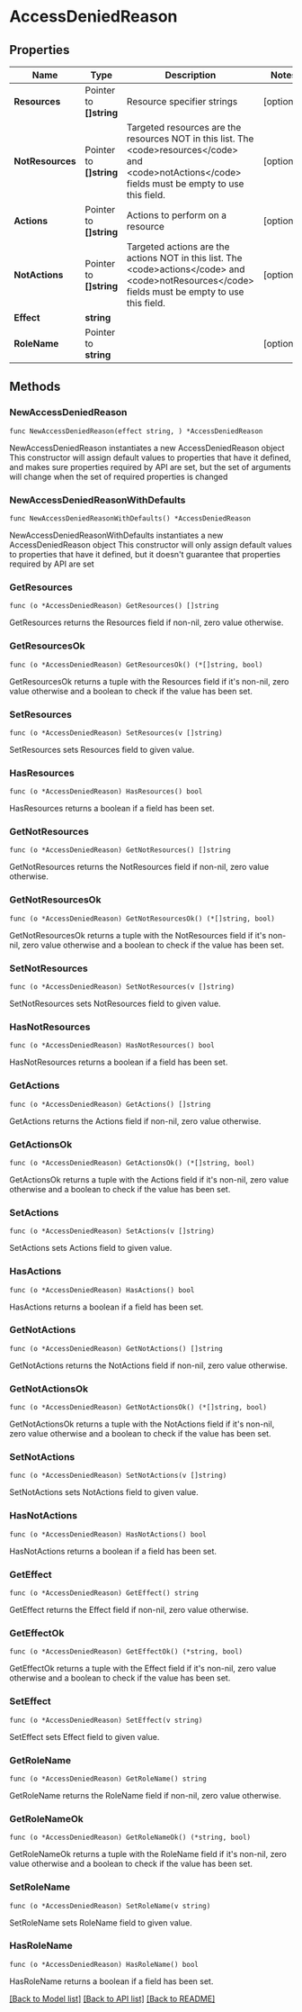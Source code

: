 # AccessDeniedReason

## Properties

Name | Type | Description | Notes
------------ | ------------- | ------------- | -------------
**Resources** | Pointer to **[]string** | Resource specifier strings | [optional] 
**NotResources** | Pointer to **[]string** | Targeted resources are the resources NOT in this list. The &lt;code&gt;resources&lt;/code&gt; and &lt;code&gt;notActions&lt;/code&gt; fields must be empty to use this field. | [optional] 
**Actions** | Pointer to **[]string** | Actions to perform on a resource | [optional] 
**NotActions** | Pointer to **[]string** | Targeted actions are the actions NOT in this list. The &lt;code&gt;actions&lt;/code&gt; and &lt;code&gt;notResources&lt;/code&gt; fields must be empty to use this field. | [optional] 
**Effect** | **string** |  | 
**RoleName** | Pointer to **string** |  | [optional] 

## Methods

### NewAccessDeniedReason

`func NewAccessDeniedReason(effect string, ) *AccessDeniedReason`

NewAccessDeniedReason instantiates a new AccessDeniedReason object
This constructor will assign default values to properties that have it defined,
and makes sure properties required by API are set, but the set of arguments
will change when the set of required properties is changed

### NewAccessDeniedReasonWithDefaults

`func NewAccessDeniedReasonWithDefaults() *AccessDeniedReason`

NewAccessDeniedReasonWithDefaults instantiates a new AccessDeniedReason object
This constructor will only assign default values to properties that have it defined,
but it doesn't guarantee that properties required by API are set

### GetResources

`func (o *AccessDeniedReason) GetResources() []string`

GetResources returns the Resources field if non-nil, zero value otherwise.

### GetResourcesOk

`func (o *AccessDeniedReason) GetResourcesOk() (*[]string, bool)`

GetResourcesOk returns a tuple with the Resources field if it's non-nil, zero value otherwise
and a boolean to check if the value has been set.

### SetResources

`func (o *AccessDeniedReason) SetResources(v []string)`

SetResources sets Resources field to given value.

### HasResources

`func (o *AccessDeniedReason) HasResources() bool`

HasResources returns a boolean if a field has been set.

### GetNotResources

`func (o *AccessDeniedReason) GetNotResources() []string`

GetNotResources returns the NotResources field if non-nil, zero value otherwise.

### GetNotResourcesOk

`func (o *AccessDeniedReason) GetNotResourcesOk() (*[]string, bool)`

GetNotResourcesOk returns a tuple with the NotResources field if it's non-nil, zero value otherwise
and a boolean to check if the value has been set.

### SetNotResources

`func (o *AccessDeniedReason) SetNotResources(v []string)`

SetNotResources sets NotResources field to given value.

### HasNotResources

`func (o *AccessDeniedReason) HasNotResources() bool`

HasNotResources returns a boolean if a field has been set.

### GetActions

`func (o *AccessDeniedReason) GetActions() []string`

GetActions returns the Actions field if non-nil, zero value otherwise.

### GetActionsOk

`func (o *AccessDeniedReason) GetActionsOk() (*[]string, bool)`

GetActionsOk returns a tuple with the Actions field if it's non-nil, zero value otherwise
and a boolean to check if the value has been set.

### SetActions

`func (o *AccessDeniedReason) SetActions(v []string)`

SetActions sets Actions field to given value.

### HasActions

`func (o *AccessDeniedReason) HasActions() bool`

HasActions returns a boolean if a field has been set.

### GetNotActions

`func (o *AccessDeniedReason) GetNotActions() []string`

GetNotActions returns the NotActions field if non-nil, zero value otherwise.

### GetNotActionsOk

`func (o *AccessDeniedReason) GetNotActionsOk() (*[]string, bool)`

GetNotActionsOk returns a tuple with the NotActions field if it's non-nil, zero value otherwise
and a boolean to check if the value has been set.

### SetNotActions

`func (o *AccessDeniedReason) SetNotActions(v []string)`

SetNotActions sets NotActions field to given value.

### HasNotActions

`func (o *AccessDeniedReason) HasNotActions() bool`

HasNotActions returns a boolean if a field has been set.

### GetEffect

`func (o *AccessDeniedReason) GetEffect() string`

GetEffect returns the Effect field if non-nil, zero value otherwise.

### GetEffectOk

`func (o *AccessDeniedReason) GetEffectOk() (*string, bool)`

GetEffectOk returns a tuple with the Effect field if it's non-nil, zero value otherwise
and a boolean to check if the value has been set.

### SetEffect

`func (o *AccessDeniedReason) SetEffect(v string)`

SetEffect sets Effect field to given value.


### GetRoleName

`func (o *AccessDeniedReason) GetRoleName() string`

GetRoleName returns the RoleName field if non-nil, zero value otherwise.

### GetRoleNameOk

`func (o *AccessDeniedReason) GetRoleNameOk() (*string, bool)`

GetRoleNameOk returns a tuple with the RoleName field if it's non-nil, zero value otherwise
and a boolean to check if the value has been set.

### SetRoleName

`func (o *AccessDeniedReason) SetRoleName(v string)`

SetRoleName sets RoleName field to given value.

### HasRoleName

`func (o *AccessDeniedReason) HasRoleName() bool`

HasRoleName returns a boolean if a field has been set.


[[Back to Model list]](../README.md#documentation-for-models) [[Back to API list]](../README.md#documentation-for-api-endpoints) [[Back to README]](../README.md)


